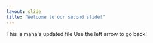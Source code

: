 ```yaml
---
layout: slide
title: "Welcome to our second slide!"
---
```

This is maha's updated file 
Use the left arrow to go back!
